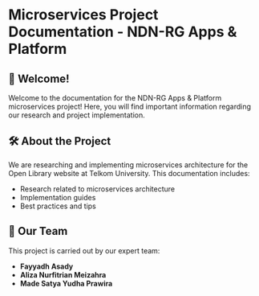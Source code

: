 # Microservices Project Documentation - NDN-RG Apps & Platform

## 🌟 Welcome!

Welcome to the documentation for the NDN-RG Apps & Platform microservices project! Here, you will find important information regarding our research and project implementation.

## 🛠️ About the Project

We are researching and implementing microservices architecture for the Open Library website at Telkom University. This documentation includes:

- Research related to microservices architecture
- Implementation guides
- Best practices and tips

## 👥 Our Team

This project is carried out by our expert team:

- **Fayyadh Asady** 
- **Aliza Nurfitrian Meizahra** 
- **Made Satya Yudha Prawira** 
